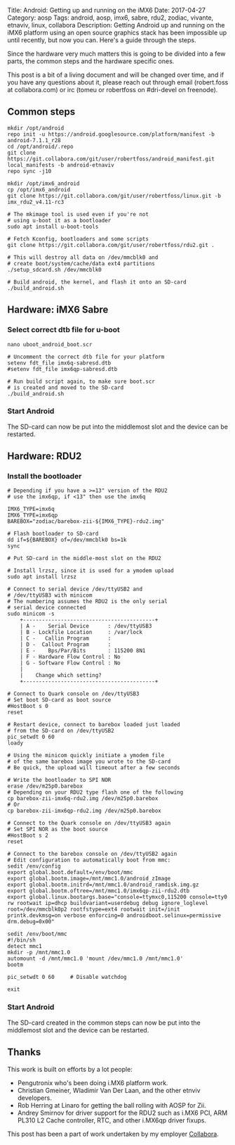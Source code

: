 Title: Android: Getting up and running on the iMX6
Date: 2017-04-27
Category: aosp
Tags: android, aosp, imx6, sabre, rdu2, zodiac, vivante, etnaviv, linux, collabora
Description: Getting Android up and running on the iMX6 platform using an open source graphics stack has been impossible up until recently, but now you can. Here's a guide through the steps.

Since the hardware very much matters this is going to be divided into a few parts, the common steps and the hardware specific ones.

This post is a bit of a living document and will be changed over time, and if you have any questions about it, please reach out through email (robert.foss at collabora.com) or irc (tomeu or robertfoss on #dri-devel on freenode).

## Common steps

    mkdir /opt/android
    repo init -u https://android.googlesource.com/platform/manifest -b android-7.1.1_r28
    cd /opt/android/.repo
    git clone https://git.collabora.com/git/user/robertfoss/android_manifest.git local_manifests -b android-etnaviv
    repo sync -j10

    mkdir /opt/imx6_android
    cp /opt/imx6_android
    git clone https://git.collabora.com/git/user/robertfoss/linux.git -b imx_rdu2_v4.11-rc3

    # The mkimage tool is used even if you're not
    # using u-boot it as a bootloader
    sudo apt install u-boot-tools

    # Fetch Kconfig, bootloaders and some scripts
    git clone https://git.collabora.com/git/user/robertfoss/rdu2.git .

    # This will destroy all data on /dev/mmcblk0 and
    # create boot/system/cache/data ext4 partitions 
    ./setup_sdcard.sh /dev/mmcblk0
    
    # Build android, the kernel, and flash it onto an SD-card
    ./build_android.sh


## Hardware: iMX6 Sabre

### Select correct dtb file for u-boot

    nano uboot_android_boot.scr

    # Uncomment the correct dtb file for your platform
    setenv fdt_file imx6q-sabresd.dtb
    #setenv fdt_file imx6qp-sabresd.dtb
    
    # Run build script again, to make sure boot.scr
    # is created and moved to the SD-card
    ./build_android.sh

    
### Start Android

The SD-card can now be put into the middlemost slot and
the device can be restarted.


## Hardware: RDU2
### Install the bootloader

    # Depending if you have a >=13" version of the RDU2
    # use the imx6qp, if <13" then use the imx6q
    
    IMX6_TYPE=imx6q
    IMX6_TYPE=imx6qp
    BAREBOX="zodiac/barebox-zii-${IMX6_TYPE}-rdu2.img"
    
    # Flash bootloader to SD-card
    dd if=${BAREBOX} of=/dev/mmcblk0 bs=1k
    sync

    # Put SD-card in the middle-most slot on the RDU2
    
    # Install lrzsz, since it is used for a ymodem upload
    sudo apt install lrzsz

    # Connect to serial device /dev/ttyUSB2 and
    # /dev/ttyUSB3 with minicom
    # The numbering assumes the RDU2 is the only serial
    # serial device connected
    sudo minicom -s
        +------------------------------------------+
        | A -    Serial Device      : /dev/ttyUSB3
        | B - Lockfile Location     : /var/lock
        | C -   Callin Program      :
        | D -  Callout Program      :
        | E -    Bps/Par/Bits       : 115200 8N1
        | F - Hardware Flow Control : No
        | G - Software Flow Control : No
        |
        |    Change which setting?
        +------------------------------------------+ 
     
    # Connect to Quark console on /dev/ttyUSB3
    # Set boot SD-card as boot source 
    #HostBoot s 0
    reset
    
    # Restart device, connect to barebox loaded just loaded
    # from the SD-card on /dev/ttyUSB2
    pic_setwdt 0 60
    loady
    
    # Using the minicom quickly initiate a ymodem file
    # of the same barebox image you wrote to the SD-card
    # Be quick, the upload will timeout after a few seconds
    
    # Write the bootloader to SPI NOR
    erase /dev/m25p0.barebox
    # Depending on your RDU2 type flash one of the following
    cp barebox-zii-imx6q-rdu2.img /dev/m25p0.barebox
    # Or
    cp barebox-zii-imx6qp-rdu2.img /dev/m25p0.barebox
    
    # Connect to the Quark console on /dev/ttyUSB3 again
    # Set SPI NOR as the boot source
    #HostBoot s 2
    reset
    
    # Connect to the barebox console on /dev/ttyUSB2 again
    # Edit configuration to automatically boot from mmc:
    sedit /env/config
    export global.boot.default=/env/boot/mmc
    export global.bootm.image=/mnt/mmc1.0/android_zImage
    export global.bootm.initrd=/mnt/mmc1.0/android_ramdisk.img.gz
    export global.bootm.oftree=/mnt/mmc1.0/imx6qp-zii-rdu2.dtb
    export global.linux.bootargs.base="console=ttymxc0,115200 console=tty0 rw rootwait ip=dhcp buildvariant=userdebug debug ignore_loglevel root=/dev/mmcblk0p2 rootfstype=ext4 rootwait init=/init printk.devkmsg=on verbose enforcing=0 androidboot.selinux=permissive drm.debug=0x00"

    sedit /env/boot/mmc
    #!/bin/sh
    detect mmc1
    mkdir -p /mnt/mmc1.0
    automount -d /mnt/mmc1.0 'mount /dev/mmc1.0 /mnt/mmc1.0'
    bootm

    pic_setwdt 0 60     # Disable watchdog

    exit

### Start Android

The SD-card created in the common steps can now be put into
the middlemost slot and the device can be restarted.

## Thanks

This work is built on efforts by a lot people:

  * Pengutronix who's been doing i.MX6 platform work.
  * Christian Gmeiner, Wladimir Van Der Laan, and the other etnviv developers.
  * Rob Herring at Linaro for getting the ball rolling with AOSP for Zii.
  * Andrey Smirnov for driver support for the RDU2 such as i.MX6 PCI, ARM PL310 L2 Cache controller, RTC, and other i.MX6qp driver fixups.

This post has been a part of work undertaken by my employer [Collabora](http://www.collabora.com).
